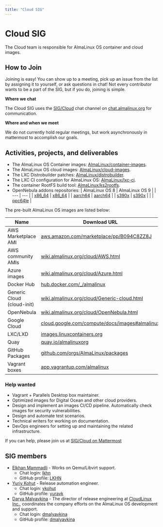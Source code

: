 ```yaml
---
title: "Cloud SIG"
---
```


# Cloud SIG

The Cloud team is responsible for AlmaLinux OS container and cloud images.

## How to Join

Joining is easy! You can show up to a meeting, pick up an issue from the list by assigning it to yourself, or ask questions in chat! Not every contributor wants to be a part of the SIG, but if you do, joining is simple.

**Where we chat**

The Cloud SIG uses the [SIG/Cloud](https://chat.almalinux.org/almalinux/channels/sigcloud) chat channel on [chat.almalinux.org](https://chat.almalinux.org) for communication.

**Where and when we meet**

We do not currently hold regular meetings, but work asynchronously in mattermost to accomplish our goals.

## Activities, projects, and deliverables

- The AlmaLinux OS Container images:
  [AlmaLinux/container-images](https://github.com/AlmaLinux/container-images).
- The AlmaLinux OS cloud images:
  [AlmaLinux/cloud-images](https://github.com/AlmaLinux/cloud-images).
- The LXC Distrobuilder patches:
  [AlmaLinux/distrobuilder](https://github.com/AlmaLinux/distrobuilder).
- The LXC CI configuration for AlmaLinux OS:
  [AlmaLinux/lxc-ci](https://github.com/AlmaLinux/lxc-ci).
- The container RootFS build tool:
  [AlmaLinux/ks2rootfs](https://github.com/AlmaLinux/ks2rootfs).
- OpenNebula addons repositories:
  | AlmaLinux OS 8 | AlmaLinux OS 9 |
  | --- | --- |
  | [x86_64](https://repo.almalinux.org/almalinux/8/extras/x86_64/os/Packages/almalinux-release-opennebula-addons-1-1.el8.noarch.rpm) | [x86_64](https://repo.almalinux.org/almalinux/9/extras/x86_64/os/Packages/almalinux-release-opennebula-addons-1-1.el9.noarch.rpm) |
  | [aarch64](https://repo.almalinux.org/almalinux/8/extras/aarch64/os/Packages/almalinux-release-opennebula-addons-1-1.el8.noarch.rpm) | [aarch64](https://repo.almalinux.org/almalinux/9/extras/aarch64/os/Packages/almalinux-release-opennebula-addons-1-1.el9.noarch.rpm) |
  | [s390x](https://repo.almalinux.org/almalinux/8/extras/s390x/os/Packages/almalinux-release-opennebula-addons-1-1.el8.noarch.rpm) | [s390x](https://repo.almalinux.org/almalinux/9/extras/s390x/os/Packages/almalinux-release-opennebula-addons-1-1.el9.noarch.rpm) |
  | | [ppc64le](https://repo.almalinux.org/almalinux/9/extras/ppc64le/os/Packages/almalinux-release-opennebula-addons-1-1.el9.noarch.rpm) |

The pre-built AlmaLinux OS images are listed below:

| Name                       | Download URL                                                                                             |
| -------------------------- | -------------------------------------------------------------------------------------------------------- |
| AWS Marketplace AMI        | [aws.amazon.com/marketplace/pp/B094C8ZZ8J](https://aws.amazon.com/marketplace/pp/B094C8ZZ8J)             |
| AWS community AMIs         | [wiki.almalinux.org/cloud/AWS.html](https://wiki.almalinux.org/cloud/AWS.html)                           |
| Azure images               | [wiki.almalinux.org/cloud/Azure.html](https://wiki.almalinux.org/cloud/Azure.html)                       |
| Docker Hub                 | [hub.docker.com/\_/almalinux](https://hub.docker.com/_/almalinux)                                        |
| Generic Cloud (cloud-init) | [wiki.almalinux.org/cloud/Generic-cloud.html](https://wiki.almalinux.org/cloud/Generic-cloud.html)       |
| OpenNebula                 | [wiki.almalinux.org/cloud/OpenNebula.html](https://wiki.almalinux.org/cloud/OpenNebula.html)             |
| Google Cloud               | [cloud.google.com/compute/docs/images#almalinux](https://cloud.google.com/compute/docs/images#almalinux) |
| LXC/LXD                    | [images.linuxcontainers.org](https://images.linuxcontainers.org)                                         |
| Quay                       | [quay.io/almalinuxorg](https://quay.io/almalinuxorg)                                                     |
| GitHub Packages            | [github.com/orgs/AlmaLinux/packages](https://github.com/orgs/AlmaLinux/packages)                         |
| Vagrant boxes              | [app.vagrantup.com/almalinux](https://app.vagrantup.com/almalinux/)                                      |

### Help wanted

- Vagrant + Parallels Desktop box maintainer.
- Optimized images for Digital Ocean and other cloud providers.
- Design and implement an images CI/CD pipeline. Automatically check images
  for security vulnerabilities.
- Design and automate test scenarios.
- Technical writers for working on documentation.
- DevOps engineers for setting up and maintaining the related infrastructure.

If you can help, please join us at [SIG/Cloud on Mattermost](https://chat.almalinux.org/almalinux/channels/sigcloud)

## SIG members

- [Elkhan Mammadli](mailto:elkhan.mammadli@protonmail.com) - Works on Qemu/Libvirt support.
  - Chat login: [lkhn](https://chat.almalinux.org/almalinux/messages/@lkhn)
  - GitHub profile: [LKHN](https://github.com/LKHN)
- [Yuriy Kohut](mailto:ykohut@almalinux.org) - Release automation engineer.
  - Chat login: [ykohut](https://chat.almalinux.org/almalinux/messages/@ykohut)
  - GitHub profile: [yuravk](https://github.com/yuravk)
- [Darya Malyavkina](mailto:dmalyavkina@almalinux.org) - The director of release engineering at [CloudLinux Inc.](https://cloudlinux.com/), coordinates the company efforts on the AlmaLinux OS development and support.
  - Chat login: [dmalyavkina](https://chat.almalinux.org/almalinux/messages/@dmalyavkina)
  - GitHub profile: [dmalyavkina](https://github.com/dmalyavkina)

